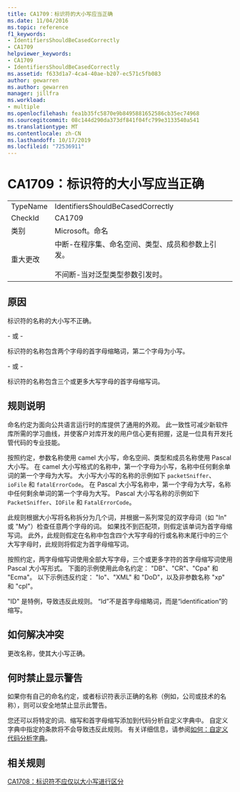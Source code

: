 ```yaml
---
title: CA1709：标识符的大小写应当正确
ms.date: 11/04/2016
ms.topic: reference
f1_keywords:
- IdentifiersShouldBeCasedCorrectly
- CA1709
helpviewer_keywords:
- CA1709
- IdentifiersShouldBeCasedCorrectly
ms.assetid: f633d1a7-4ca4-40ae-b207-ec571c5fb083
author: gewarren
ms.author: gewarren
manager: jillfra
ms.workload:
- multiple
ms.openlocfilehash: fea1b35fc5870e9b8495881652586cb35ec74968
ms.sourcegitcommit: 08c144d290da373df841f04fc799e3133540a541
ms.translationtype: MT
ms.contentlocale: zh-CN
ms.lasthandoff: 10/17/2019
ms.locfileid: "72536911"
---
```

# <a name="ca1709-identifiers-should-be-cased-correctly"></a>CA1709：标识符的大小写应当正确

|||
|-|-|
|TypeName|IdentifiersShouldBeCasedCorrectly|
|CheckId|CA1709|
|类别|Microsoft。命名|
|重大更改|中断-在程序集、命名空间、类型、成员和参数上引发。<br /><br /> 不间断-当对泛型类型参数引发时。|

## <a name="cause"></a>原因

标识符的名称的大小写不正确。

\- 或 -

标识符的名称包含两个字母的首字母缩略词，第二个字母为小写。

\- 或 -

标识符的名称包含三个或更多大写字母的首字母缩写词。

## <a name="rule-description"></a>规则说明

命名约定为面向公共语言运行时的库提供了通用的外观。 此一致性可减少新软件库所需的学习曲线，并使客户对库开发的用户信心更有把握，这是一位具有开发托管代码的专业技能。

按照约定，参数名称使用 camel 大小写，命名空间、类型和成员名称使用 Pascal 大小写。 在 camel 大小写格式的名称中，第一个字母为小写，名称中任何剩余单词的第一个字母为大写。 大小写大小写的名称的示例如下 `packetSniffer`、`ioFile` 和 `fatalErrorCode`。 在 Pascal 大小写名称中，第一个字母为大写，名称中任何剩余单词的第一个字母为大写。 Pascal 大小写名称的示例如下 `PacketSniffer`、`IOFile` 和 `FatalErrorCode`。

此规则根据大小写将名称拆分为几个词，并根据一系列常见的双字母词（如 "In" 或 "My"）检查任意两个字母的词。 如果找不到匹配项，则假定该单词为首字母缩写词。 此外，此规则假定在名称中包含四个大写字母的行或名称末尾行中的三个大写字母时，此规则将假定为首字母缩写词。

按照约定，两字母缩写词使用全部大写字母，三个或更多字符的首字母缩写词使用 Pascal 大小写形式。 下面的示例使用此命名约定： "DB"、"CR"、"Cpa" 和 "Ecma"。 以下示例违反约定： "Io"、"XML" 和 "DoD"，以及非参数名称 "xp" 和 "cpl"。

"ID" 是特例，导致违反此规则。 “Id”不是首字母缩略词，而是“identification”的缩写。

## <a name="how-to-fix-violations"></a>如何解决冲突

更改名称，使其大小写正确。

## <a name="when-to-suppress-warnings"></a>何时禁止显示警告

如果你有自己的命名约定，或者标识符表示正确的名称（例如，公司或技术的名称），则可以安全地禁止显示此警告。

您还可以将特定的词、缩写和首字母缩写添加到代码分析自定义字典中。 自定义字典中指定的条款将不会导致违反此规则。 有关详细信息，请参阅[如何：自定义代码分析字典](../code-quality/how-to-customize-the-code-analysis-dictionary.md)。

## <a name="related-rules"></a>相关规则

[CA1708：标识符不应仅以大小写进行区分](../code-quality/ca1708.md)
